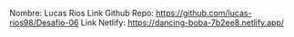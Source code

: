 Nombre: Lucas Rios
Link Github Repo:  https://github.com/lucas-rios98/Desafio-06
Link Netlify:    https://dancing-boba-7b2ee8.netlify.app/
